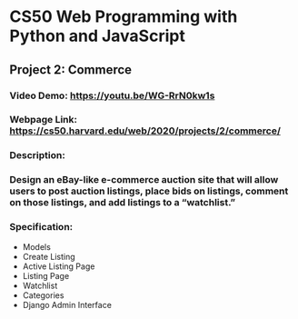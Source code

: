 # CS50 Web Programming with Python and JavaScript
## Project 2: Commerce

### Video Demo: https://youtu.be/WG-RrN0kw1s 
### Webpage Link: https://cs50.harvard.edu/web/2020/projects/2/commerce/ 

### Description:
### Design an eBay-like e-commerce auction site that will allow users to post auction listings, place bids on listings, comment on those listings, and add listings to a “watchlist.”

### Specification:
* Models
* Create Listing
* Active Listing Page
* Listing Page
* Watchlist
* Categories
* Django Admin Interface
